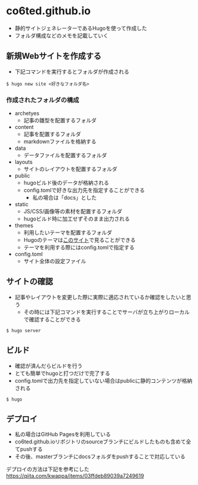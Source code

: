 # co6ted.github.io
- 静的サイトジェネレーターであるHugoを使って作成した
- フォルダ構成などのメモを記載していく

## 新規Webサイトを作成する
- 下記コマンドを実行するとフォルダが作成される

```shell
$ hugo new site <好きなフォルダ名>
```

### 作成されたフォルダの構成
- archetyes
  - 記事の雛型を配置するフォルダ
- content
  - 記事を配置するフォルダ
  - markdownファイルを格納する
- data
  - データファイルを配置するフォルダ
- layouts
  - サイトのレイアウトを配置するフォルダ
- public
  - hugoビルド後のデータが格納される
  - config.tomlで好きな出力先を指定することができる
    - 私の場合は「docs」とした
- static
  - JS/CSS/画像等の素材を配置するフォルダ
  - hugoビルド時に加工せずそのまま出力される
- themes
  - 利用したいテーマを配置するフォルダ
  - Hugoのテーマは[このサイト](https://themes.gohugo.io/)で見ることができる
  - テーマを利用する際にはconfig.tomlで指定する
- config.toml
  - サイト全体の設定ファイル

## サイトの確認
- 記事やレイアウトを変更した際に実際に適応されているか確認をしたいと思う
  - その時には下記コマンドを実行することでサーバが立ち上がりローカルで確認することができる

```shell
$ hugo server
```

## ビルド
- 確認が済んだらビルドを行う
- とても簡単でhugoと打つだけで完了する
- config.tomlで出力先を指定していない場合はpublicに静的コンテンツが格納される

```shell
$ hugo
```

## デプロイ
- 私の場合はGitHub Pagesを利用している
- co6ted.github.ioリポジトリのsourceブランチにビルドしたものも含めて全てpushする
- その後、masterブランチにdocsフォルダをpushすることで対応している

デプロイの方法は下記を参考にした
https://qiita.com/kwappa/items/03ffdeb89039a7249619